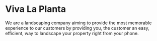 # Viva La Planta

We are a landscaping company aiming to provide the most memorable experience to our customers by providing you, the customer an easy, efficient, way to landscape your  property right from your phone.


